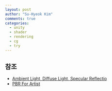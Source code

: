 ```yaml
---
layout: post
author: "Su-Hyeok Kim"
comments: true
categories:
  - unity
  - shader
  - rendering
  - cg
  - try
---
```



<!--
[Handling rigging and skinning]({{ site.baseurl }}{% post_url 2017-05-19-handling-rig-and-skinning %}) 글 에서 케릭터의 뼈를 심고 그 뼈를 따라 정점을 움직이게 하는 방법에 대해서 알아보았다. 이번 글에서는 Unity 에서 간단하게 _Shader_ 를 다뤄볼 예정이다.

우선 _Shader_ 에 대해 말하기 전에, 알아야 할것들이 있다. 바로 일반적으로 알려진 _Rendering Pipeline_ 이다. _Rendering Pipeline_ 이란 한 프레임별로 실제 렌더링이 이루어지는 과정 자체를 말하며, 각 과정별로 소프트웨어와 하드웨어의 동작이 섞여있어 정확하게 알려면 꽤 많은 시간을 투자해야한다. 우선은 우리가 건드려야할 부분의 간단한 설명만 해보겠다.

![pipeline](/images/Graphics3D_Pipe.png)
-->


<!--
  forward rendering
  deferred rendering

  screen space ambient occlusion
  per-vertex ambient occlution

  phong reflecton = Ambient Light, Diffuse Light, Specular Reflection
  physics based rendering = reflection + albedo + refraction
    sRGB
    gamma correction
    bdrf vs bsrf vs btdf
-->

## 참조

 - [Ambient Light, Diffuse Light, Specular Reflectio](http://celdee.tistory.com/525)
 - [PBR For Artist](http://m.blog.naver.com/blue9954/220404249147)
